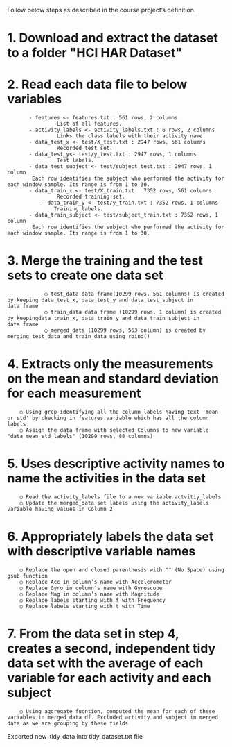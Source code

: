 Follow below steps as described in the course project’s definition.

#	1. Download and extract the dataset  to a folder "HCI HAR Dataset"
		
#	2. Read each data file to below variables
	       - features <- features.txt : 561 rows, 2 columns
                    List of all features.
	       - activity_labels <- activity_labels.txt : 6 rows, 2 columns
                    Links the class labels with their activity name.
	       - data_test_x <- test/X_test.txt : 2947 rows, 561 columns
                    Recorded test set.
	       - data_test_y<- test/y_test.txt : 2947 rows, 1 columns
                    Test labels.
	       - data_test_subject <- test/subject_test.txt : 2947 rows, 1 column
		    Each row identifies the subject who performed the activity for each window sample. Its range is from 1 to 30. 
	       - data_train_x <- test/X_train.txt : 7352 rows, 561 columns
                    Recorded training set.
               - data_train_y <- test/y_train.txt : 7352 rows, 1 columns
                   Training labels.
	       - data_train_subject <- test/subject_train.txt : 7352 rows, 1 column
		    Each row identifies the subject who performed the activity for each window sample. Its range is from 1 to 30. 
		
#       3. Merge the training and the test sets to create one data set
                ○ test_data data frame(10299 rows, 561 columns) is created by keeping data_test_x, data_test_y and data_test_subject in                   data frame
                ○ train_data data frame (10299 rows, 1 column) is created by keepingdata_train_x, data_train_y and data_train_subject in                   data frame
                ○ merged_data (10299 rows, 563 column) is created by merging test_data and train_data using rbind()
#	4. Extracts only the measurements on the mean and standard deviation for each measurement
		○ Using grep identifying all the column labels having text 'mean or std' by checking in features variable which has all the column labels
		○ Assign the data frame with selected Columns to new variable "data_mean_std_labels" (10299 rows, 88 columns)
#	5. Uses descriptive activity names to name the activities in the data set
		○ Read the activity_labels file to a new variable actvitiy_labels
		○ Update the merged_data set labels using the activity_labels variable having values in Column 2 
#	6. Appropriately labels the data set with descriptive variable names
		○ Replace the open and closed parenthesis with "" (No Space) using gsub function
		○ Replace Acc in column’s name with Accelerometer
		○ Replace Gyro in column’s name with Gyroscope
		○ Replace Mag in column’s name with Magnitude
		○ Replace labels starting with f with Frequency
		○ Replace labels starting with t with Time
#	7. From the data set in step 4, creates a second, independent tidy data set with the average of each variable for each activity and each subject
		○ Using aggregate fucntion, computed the mean for each of these variables in merged_data df. Excluded activity and subject in merged data as we are grouping by these fields
Exported new_tidy_data into tidy_dataset.txt file

